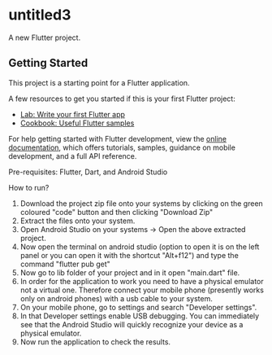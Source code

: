 # untitled3

A new Flutter project.

## Getting Started

This project is a starting point for a Flutter application.

A few resources to get you started if this is your first Flutter project:

- [Lab: Write your first Flutter app](https://docs.flutter.dev/get-started/codelab)
- [Cookbook: Useful Flutter samples](https://docs.flutter.dev/cookbook)

For help getting started with Flutter development, view the
[online documentation](https://docs.flutter.dev/), which offers tutorials,
samples, guidance on mobile development, and a full API reference.

Pre-requisites:
Flutter,
Dart, and
Android Studio

How to run?
1. Download the project zip file onto your systems by clicking on the green coloured "code" button and then clicking "Download Zip"
2. Extract the files onto your system.
3. Open Android Studio on your systems -> Open the above extracted project.
4. Now open the terminal on android studio (option to open it is on the left panel or you can open it with the shortcut "Alt+f12") and type the command "flutter pub get"
5. Now go to lib folder of your project and in it open "main.dart" file.
6. In order for the application to work you need to have a physical emulator not a virtual one. Therefore connect your mobile phone (presently works only on android phones) with a usb cable to your system. 
7. On your mobile phone, go to settings and search "Developer settings".
8. In that Developer settings enable USB debugging. You can immediately see that the Android Studio will quickly recognize your device as a physical emulator.
9. Now run the application to check the results.
